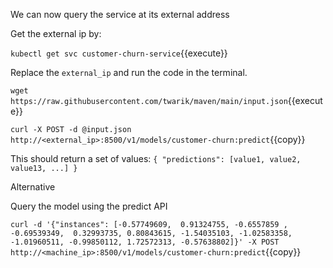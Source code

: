 We can now query the service at its external address

Get the external ip by:

`kubectl get svc customer-churn-service`{{execute}}

Replace the `external_ip` and run the code in the terminal.

`wget https://raw.githubusercontent.com/twarik/maven/main/input.json`{{execute}}

`curl -X POST -d @input.json http://<external_ip>:8500/v1/models/customer-churn:predict`{{copy}}

This should return a set of values: `{ "predictions": [value1, value2, value13, ...] }`

Alternative

Query the model using the predict API

`curl -d '{"instances": [-0.57749609,  0.91324755, -0.6557859 , -0.69539349,  0.32993735, 0.80843615, -1.54035103, -1.02583358, -1.01960511, -0.99850112, 1.72572313, -0.57638802]}' -X POST http://<machine_ip>:8500/v1/models/customer-churn:predict`{{copy}}
